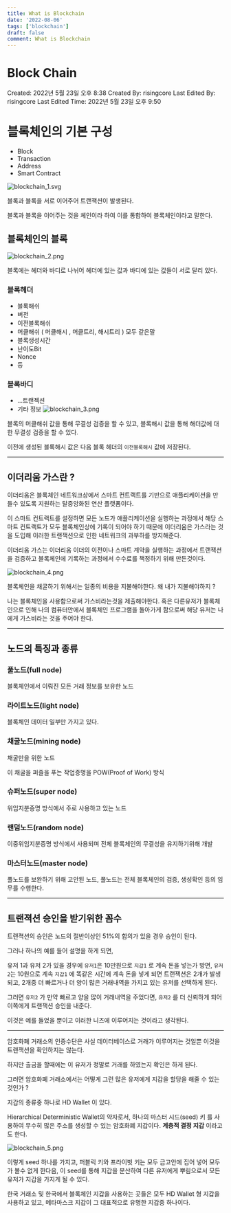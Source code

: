 ```yaml
---
title: What is Blockchain
date: '2022-08-06'
tags: ['blockchain']
draft: false
comment: What is Blockchain
---
```


# Block Chain

Created: 2022년 5월 23일 오후 8:38
Created By: risingcore
Last Edited By: risingcore
Last Edited Time: 2022년 5월 23일 오후 9:50

# 블록체인의 기본 구성

- Block
- Transaction
- Address
- Smart Contract

![blockchain_1.svg](/static/images/other/blockchain_1.svg)

블록과 블록을 서로 이어주어 트랜잭션이 발생된다.

블록과 블록을 이어주는 것을 체인이라 하여 이를 통합하여 블록체인이라고 말한다.

## 블록체인의 블록

![blockchain_2.png](/static/images/other/blockchain_2.png)

블록에는 헤더와 바디로 나뉘어 헤더에 있는 값과 바디에 있는 값들이 서로 달리 있다.

### 블록헤더

- 블록해쉬
- 버전
- 이전블록해쉬
- 머클해쉬 ( 머클해시 , 머클트리, 해시트리 ) 모두 같은말
- 블록생성시간
- 난이도Bit
- Nonce
- 등

### 블록바디

- …트랜젝션
- 기타 정보
  ![blockchain_3.png](/static/images/other/blockchain_3.png)

블록의 머클해쉬 값을 통해 무결성 검증을 할 수 있고, 블록해시 값을 통해 해더값에 대한 무결성 검증을 할 수 있다.

이전에 생성된 블록해시 값은 다음 블록 헤더의 `이전블록해시` 값에 저장된다.

---

## 이더리움 가스란 ?

이더리움은 블록체인 네트워크상에서 스마트 컨트랙트를 기반으로 애플리케이션을 만들수 있도록 지원하는 탈중앙화된 연산 플랫폼이다.

이 스마트 컨트랙트를 설정하면 모든 노드가 애플리케이션을 실행하는 과정에서 해당 스마트 컨트랙트가 모두 블록체인상에 기록이 되어야 하기 때문에 이더리움은 가스라는 것을 도입해 이러한 트랜잭션으로 인한 네트워크의 과부하를 방지해준다.

이더리움 가스는 이더리움 이더의 이전이나 스마트 계약을 실행하는 과정에서 트랜잭션을 검증하고 블록체인에 기록하는 과정에서 수수료를 책정하기 위해 만든것이다.

![blockchain_4.png](/static/images/other/blockchain_4.png)

블록체인을 채굴하기 위해서는 일종의 비용을 지불해야한다. 왜 내가 지불해야하지 ?

나는 블록체인을 사용함으로써 가스비라는것을 제출해야한다. 혹은 다른유저가 블록체인으로 인해 나의 컴퓨터안에서 블록체인 프로그램을 돌아가게 함으로써 해당 유저는 나에게 가스비라는 것을 주어야 한다.

---

## 노드의 특징과 종류

### 풀노드(full node)

블록체인에서 이뤄진 모든 거래 정보를 보유한 노드

### 라이트노드(light node)

블록체인 데이터 일부만 가지고 있다.

### 채굴노드(mining node)

채굴만을 위한 노드

이 채굴을 퍼즐을 푸는 작업증명을 POW(Proof of Work) 방식

### 슈퍼노드(super node)

위임지분증명 방식에서 주로 사용하고 있는 노드

### 랜덤노드(random node)

이중위임지분증명 방식에서 사용되며 전체 블록체인의 무결성을 유지하기위해 개발

### 마스터노드(master node)

풀노드를 보완하기 위해 고안된 노드, 풀노드는 전체 블록체인의 검증, 생성확인 등의 임무를 수행한다.

---

## 트랜젹션 승인을 받기위한 꼼수

트랜젹션의 승인은 노드의 절반이상인 51%의 합의가 있을 경우 승인이 된다.

그러나 하나의 예를 들어 설명을 하게 되면,

유저 1과 유저 2가 있을 경우에 `유저1`은 10만원으로 `지갑1` 로 계속 돈을 넣는가 방면, `유저2`는 10원으로 계속 `지갑1` 에 똑같은 시간에 계속 돈을 넣게 되면 트랜잭션은 2개가 발생되고, 2개중 더 빠르거나 더 양이 많은 거래내역을 가지고 있는 유저를 선택하게 된다.

그러면 `유저2` 가 만약 빠르고 양을 많이 거래내역을 주었다면, `유저2` 를 더 신뢰하게 되어 이쪽에게 트랜잭션 승인을 내준다.

이것은 예를 들었을 뿐이고 이러한 니즈에 이루어지는 것이라고 생각된다.

---

암호화폐 거래소의 인증수단은 사실 데이터베이스로 거래가 이루어지는 것일뿐 이것을 트랜잭션을 확인하지는 않는다.

하지만 출금을 할때에는 이 유저가 정말로 거래를 하였는지 확인은 하게 된다.

그러면 암호화폐 거래소에서는 어떻게 그런 많은 유저에게 지갑을 할당을 해줄 수 있는 것인가 ?

지갑의 종류중 하나로 HD Wallet 이 있다.

Hierarchical Deterministic Wallet의 약자로서, 하나의 마스터 시드(seed) 키
를 사용하여 무수히 많은 주소를 생성할 수 있는 암호화폐 지갑이다. **계층적 결정 지갑**
이라고도 한다.

![blockchain_5.png](/static/images/other/blockchain_5.png)

이렇게 seed 하나를 가지고, 퍼블릭 키와 프라이빗 키는 모두 금고안에 집어 넣어 모두가 볼수 없게 한다음, 이 seed를 통해 지갑을 분산하여 다른 유저에게 뿌림으로서 모든 유저가 지갑을 가지게 될 수 있다.

한국 거래소 및 한국에서 블록체인 지갑을 사용하는 곳들은 모두 HD Wallet 형 지갑을 사용하고 있고, 메타마스크 지갑이 그 대표적으로 유명한 지갑중 하나이다.
